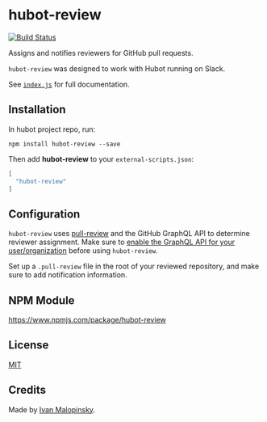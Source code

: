 # hubot-review

[![Build Status](https://travis-ci.org/imsky/hubot-review.svg?branch=master)](https://travis-ci.org/imsky/hubot-review)

Assigns and notifies reviewers for GitHub pull requests.

`hubot-review` was designed to work with Hubot running on Slack.

See [`index.js`](index.js) for full documentation.

## Installation

In hubot project repo, run:

`npm install hubot-review --save`

Then add **hubot-review** to your `external-scripts.json`:

```json
[
  "hubot-review"
]
```

## Configuration

`hubot-review` uses [pull-review](https://github.com/imsky/pull-review) and the GitHub GraphQL API to determine reviewer assignment. Make sure to [enable the GraphQL API for your user/organization](https://github.com/prerelease/agreement) before using `hubot-review`.

Set up a `.pull-review` file in the root of your reviewed repository, and make sure to add notification information.

## NPM Module

https://www.npmjs.com/package/hubot-review

## License

[MIT](http://opensource.org/licenses/MIT)

## Credits

Made by [Ivan Malopinsky](http://imsky.co).